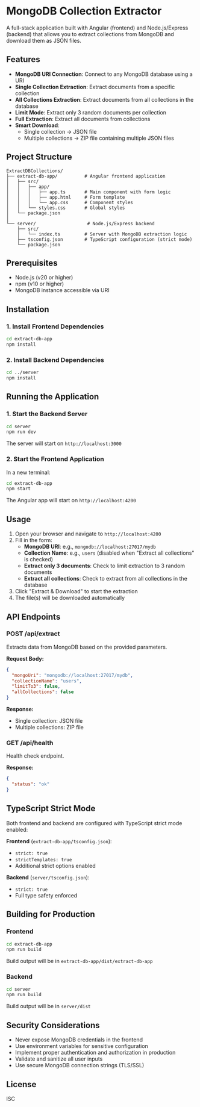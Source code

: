 # MongoDB Collection Extractor

A full-stack application built with Angular (frontend) and Node.js/Express (backend) that allows you to extract collections from MongoDB and download them as JSON files.

## Features

- **MongoDB URI Connection**: Connect to any MongoDB database using a URI
- **Single Collection Extraction**: Extract documents from a specific collection
- **All Collections Extraction**: Extract documents from all collections in the database
- **Limit Mode**: Extract only 3 random documents per collection
- **Full Extraction**: Extract all documents from collections
- **Smart Download**:
  - Single collection → JSON file
  - Multiple collections → ZIP file containing multiple JSON files

## Project Structure

```
ExtractDBCollections/
├── extract-db-app/          # Angular frontend application
│   ├── src/
│   │   ├── app/
│   │   │   ├── app.ts       # Main component with form logic
│   │   │   ├── app.html     # Form template
│   │   │   └── app.css      # Component styles
│   │   └── styles.css       # Global styles
│   └── package.json
│
└── server/                   # Node.js/Express backend
    ├── src/
    │   └── index.ts         # Server with MongoDB extraction logic
    ├── tsconfig.json        # TypeScript configuration (strict mode)
    └── package.json
```

## Prerequisites

- Node.js (v20 or higher)
- npm (v10 or higher)
- MongoDB instance accessible via URI

## Installation

### 1. Install Frontend Dependencies

```bash
cd extract-db-app
npm install
```

### 2. Install Backend Dependencies

```bash
cd ../server
npm install
```

## Running the Application

### 1. Start the Backend Server

```bash
cd server
npm run dev
```

The server will start on `http://localhost:3000`

### 2. Start the Frontend Application

In a new terminal:

```bash
cd extract-db-app
npm start
```

The Angular app will start on `http://localhost:4200`

## Usage

1. Open your browser and navigate to `http://localhost:4200`
2. Fill in the form:
   - **MongoDB URI**: e.g., `mongodb://localhost:27017/mydb`
   - **Collection Name**: e.g., `users` (disabled when "Extract all collections" is checked)
   - **Extract only 3 documents**: Check to limit extraction to 3 random documents
   - **Extract all collections**: Check to extract from all collections in the database
3. Click "Extract & Download" to start the extraction
4. The file(s) will be downloaded automatically

## API Endpoints

### POST /api/extract

Extracts data from MongoDB based on the provided parameters.

**Request Body:**
```json
{
  "mongoUri": "mongodb://localhost:27017/mydb",
  "collectionName": "users",
  "limitTo3": false,
  "allCollections": false
}
```

**Response:**
- Single collection: JSON file
- Multiple collections: ZIP file

### GET /api/health

Health check endpoint.

**Response:**
```json
{
  "status": "ok"
}
```

## TypeScript Strict Mode

Both frontend and backend are configured with TypeScript strict mode enabled:

**Frontend** (`extract-db-app/tsconfig.json`):
- `strict: true`
- `strictTemplates: true`
- Additional strict options enabled

**Backend** (`server/tsconfig.json`):
- `strict: true`
- Full type safety enforced

## Building for Production

### Frontend

```bash
cd extract-db-app
npm run build
```

Build output will be in `extract-db-app/dist/extract-db-app`

### Backend

```bash
cd server
npm run build
```

Build output will be in `server/dist`

## Security Considerations

- Never expose MongoDB credentials in the frontend
- Use environment variables for sensitive configuration
- Implement proper authentication and authorization in production
- Validate and sanitize all user inputs
- Use secure MongoDB connection strings (TLS/SSL)

## License

ISC
